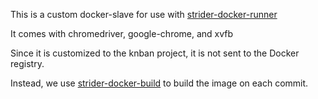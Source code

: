 This is a custom docker-slave for use with [strider-docker-runner](https://github.com/Strider-CD/strider-docker-runner)

It comes with chromedriver, google-chrome, and xvfb

Since it is customized to the knban project, it is not sent to the Docker registry.

Instead, we use [strider-docker-build](https://github.com/Strider-CD/strider-docker-build) to build the image on each commit.
